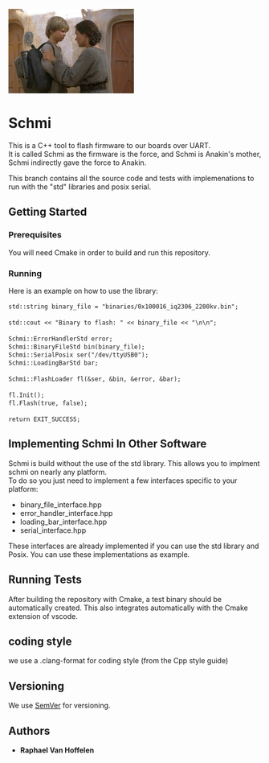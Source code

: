 ![schmi_image](misc/Anakinandmom.jpg)
# Schmi

This is a C++ tool to flash firmware to our boards over UART.  
It is called Schmi as the firmware is the force, and Schmi is Anakin's mother, Schmi indirectly gave the force to Anakin.
  
This branch contains all the source code and tests with implemenations to run with the "std" libraries and posix serial.

## Getting Started

### Prerequisites

You will need Cmake in order to build and run this repository.

### Running

Here is an example on how to use the library:

```
std::string binary_file = "binaries/0x100016_iq2306_2200kv.bin";

std::cout << "Binary to flash: " << binary_file << "\n\n";

Schmi::ErrorHandlerStd error;
Schmi::BinaryFileStd bin(binary_file);
Schmi::SerialPosix ser("/dev/ttyUSB0");
Schmi::LoadingBarStd bar;

Schmi::FlashLoader fl(&ser, &bin, &error, &bar);

fl.Init();
fl.Flash(true, false);

return EXIT_SUCCESS;
```

## Implementing Schmi In Other Software

Schmi is build without the use of the std library. This allows you to implment schmi on nearly any platform.  
To do so you just need to implement a few interfaces specific to your platform:

- binary_file_interface.hpp
- error_handler_interface.hpp
- loading_bar_interface.hpp
- serial_interface.hpp

These interfaces are already implemented if you can use the std library and Posix. You can use these implementations as example.

## Running Tests

After building the repository with Cmake, a test binary should be automatically created.
This also integrates automatically with the Cmake extension of vscode.

## coding style 

we use a .clang-format for coding style (from the Cpp style guide)

## Versioning

We use [SemVer](http://semver.org/) for versioning.  

## Authors

* **Raphael Van Hoffelen** 